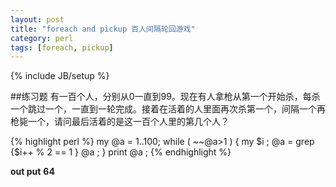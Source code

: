```yaml
---
layout: post
title: "foreach and pickup 百人间隔轮回游戏"
category: perl
tags: [foreach, pickup]
---
```

{% include JB/setup %}


##练习题
有一百个人，分别从0一直到99。现在有人拿枪从第一个开始杀，每杀一个跳过一个，一直到一轮完成。接着在活着的人里面再次杀第一个，间隔一个再枪毙一个，请问最后活着的是这一百个人里的第几个人？ 


{% highlight perl %}
my @a = 1..100;
while ( ~~@a>1 ) {
    my $i ; 
    @a = grep {$i++ % 2 == 1 } @a ;
}
print @a ;
{% endhighlight %}

**out put**
**64**
